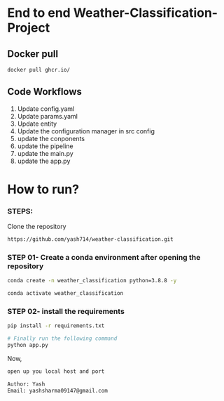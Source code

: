 # End to end Weather-Classification-Project

## Docker pull
```bash
docker pull ghcr.io/
```

## Code Workflows

1. Update config.yaml
2. Update params.yaml
3. Update entity
4. Update the configuration manager in src config
5. update the conponents
6. update the pipeline
7. update the main.py
8. update the app.py


# How to run?
### STEPS:

Clone the repository

```bash
https://github.com/yash714/weather-classification.git
```
### STEP 01- Create a conda environment after opening the repository

```bash
conda create -n weather_classification python=3.8.8 -y
```

```bash
conda activate weather_classification
```


### STEP 02- install the requirements
```bash
pip install -r requirements.txt
```


```bash
# Finally run the following command
python app.py
```

Now,
```bash
open up you local host and port
```


```bash
Author: Yash
Email: yashsharma09147@gmail.com

```

